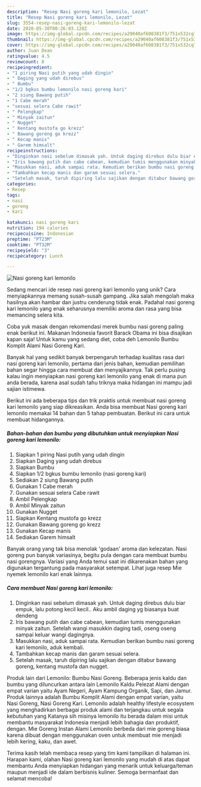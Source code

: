 ```yaml
---
description: "Resep Nasi goreng kari lemonilo, Lezat"
title: "Resep Nasi goreng kari lemonilo, Lezat"
slug: 3554-resep-nasi-goreng-kari-lemonilo-lezat
date: 2020-05-30T00:26:03.128Z
image: https://img-global.cpcdn.com/recipes/a29040af608381f3/751x532cq70/nasi-goreng-kari-lemonilo-foto-resep-utama.jpg
thumbnail: https://img-global.cpcdn.com/recipes/a29040af608381f3/751x532cq70/nasi-goreng-kari-lemonilo-foto-resep-utama.jpg
cover: https://img-global.cpcdn.com/recipes/a29040af608381f3/751x532cq70/nasi-goreng-kari-lemonilo-foto-resep-utama.jpg
author: Juan Dean
ratingvalue: 4.5
reviewcount: 8
recipeingredient:
- "1 piring Nasi putih yang udah dingin"
- " Daging yang udah direbus"
- " Bumbu"
- "1/2 bgkus bumbu lemonilo nasi goreng kari"
- "2 siung Bawang putih"
- "1 Cabe merah"
- "sesuai selera Cabe rawit"
- " Pelengkap"
- " Minyak zaitun"
- " Nugget"
- " Kentang mustofa go krezz"
- " Bawang goreng go krezz"
- " Kecap manis"
- " Garem himsalt"
recipeinstructions:
- "Dinginkan nasi sebelum dimasak yah. Untuk daging direbus dulu biar empuk, lalu potong kecil kecil.. Aku ambil daging yg biasanya buat dendeng"
- "Iris bawang putih dan cabe cabean, kemudian tumis menggunakan minyak zaitun. Setelah wangi masukkin daging tadi, oseng oseng sampai keluar wangi dagingnya."
- "Masukkan nasi, aduk sampai rata. Kemudian berikan bumbu nasi goreng kari lemonilo, aduk kembali."
- "Tambahkan kecap manis dan garam sesuai selera."
- "Setelah masak, taruh dipiring lalu sajikan dengan ditabur bawang goreng, kentang mustofa dan nugget."
categories:
- Resep
tags:
- nasi
- goreng
- kari

katakunci: nasi goreng kari 
nutrition: 194 calories
recipecuisine: Indonesian
preptime: "PT23M"
cooktime: "PT32M"
recipeyield: "3"
recipecategory: Lunch

---
```



![Nasi goreng kari lemonilo](https://img-global.cpcdn.com/recipes/a29040af608381f3/751x532cq70/nasi-goreng-kari-lemonilo-foto-resep-utama.jpg)

Sedang mencari ide resep nasi goreng kari lemonilo yang unik? Cara menyiapkannya memang susah-susah gampang. Jika salah mengolah maka hasilnya akan hambar dan justru cenderung tidak enak. Padahal nasi goreng kari lemonilo yang enak seharusnya memiliki aroma dan rasa yang bisa memancing selera kita.

Coba yuk masak dengan rekomendasi merek bumbu nasi goreng paling enak berikut ini. Makanan Indonesia favorit Barack Obama ini bisa disajikan kapan saja! Untuk kamu yang sedang diet, coba deh Lemonilo Bumbu Komplit Alami Nasi Goreng Kari.

Banyak hal yang sedikit banyak berpengaruh terhadap kualitas rasa dari nasi goreng kari lemonilo, pertama dari jenis bahan, kemudian pemilihan bahan segar hingga cara membuat dan menyajikannya. Tak perlu pusing kalau ingin menyiapkan nasi goreng kari lemonilo yang enak di mana pun anda berada, karena asal sudah tahu triknya maka hidangan ini mampu jadi sajian istimewa.


Berikut ini ada beberapa tips dan trik praktis untuk membuat nasi goreng kari lemonilo yang siap dikreasikan. Anda bisa membuat Nasi goreng kari lemonilo memakai 14 bahan dan 5 tahap pembuatan. Berikut ini cara untuk membuat hidangannya.

<!--inarticleads1-->

##### Bahan-bahan dan bumbu yang dibutuhkan untuk menyiapkan Nasi goreng kari lemonilo:

1. Siapkan 1 piring Nasi putih yang udah dingin
1. Siapkan  Daging yang udah direbus
1. Siapkan  Bumbu
1. Siapkan 1/2 bgkus bumbu lemonilo (nasi goreng kari)
1. Sediakan 2 siung Bawang putih
1. Gunakan 1 Cabe merah
1. Gunakan sesuai selera Cabe rawit
1. Ambil  Pelengkap
1. Ambil  Minyak zaitun
1. Gunakan  Nugget
1. Siapkan  Kentang mustofa go krezz
1. Gunakan  Bawang goreng go krezz
1. Gunakan  Kecap manis
1. Sediakan  Garem himsalt


Banyak orang yang tak bisa menolak &#39;godaan&#39; aroma dan kelezatan. Nasi goreng pun banyak variasinya, begitu pula dengan cara membuat bumbu nasi gorengnya. Variasi yang Anda temui saat ini dikarenakan bahan yang digunakan tergantung pada masyarakat setempat. Lihat juga resep Mie nyemek lemonilo kari enak lainnya. 

<!--inarticleads2-->

##### Cara membuat Nasi goreng kari lemonilo:

1. Dinginkan nasi sebelum dimasak yah. Untuk daging direbus dulu biar empuk, lalu potong kecil kecil.. Aku ambil daging yg biasanya buat dendeng
1. Iris bawang putih dan cabe cabean, kemudian tumis menggunakan minyak zaitun. Setelah wangi masukkin daging tadi, oseng oseng sampai keluar wangi dagingnya.
1. Masukkan nasi, aduk sampai rata. Kemudian berikan bumbu nasi goreng kari lemonilo, aduk kembali.
1. Tambahkan kecap manis dan garam sesuai selera.
1. Setelah masak, taruh dipiring lalu sajikan dengan ditabur bawang goreng, kentang mustofa dan nugget.


Produk lain dari Lemonilo: Bumbu Nasi Goreng. Beberapa jenis kaldu dan bumbu yang diluncurkan antara lain Lemonilo Kaldu Pelezat Alami dengan empat varian yaitu Ayam Negeri, Ayam Kampung Organik, Sapi, dan Jamur. Produk lainnya adalah Bumbu Komplit Alami dengan empat varian, yaitu Nasi Goreng, Nasi Goreng Kari. Lemonilo adalah healthy lifestyle ecosystem yang menghadirkan berbagai produk alami dan terjangkau untuk segala kebutuhan yang Katanya sih misinya lemonilo itu berada dalam misi untuk membantu masyarakat Indonesia menjadi lebih bahagia dan produktif, dengan. Mie Goreng Instan Alami Lemonilo berbeda dari mie goreng biasa karena dibuat dengan menggunakan oven untuk membuat mie menjadi lebih kering, kaku, dan awet. 

Terima kasih telah membaca resep yang tim kami tampilkan di halaman ini. Harapan kami, olahan Nasi goreng kari lemonilo yang mudah di atas dapat membantu Anda menyiapkan hidangan yang menarik untuk keluarga/teman maupun menjadi ide dalam berbisnis kuliner. Semoga bermanfaat dan selamat mencoba!
